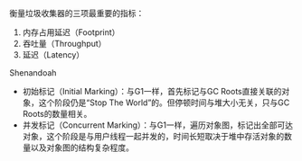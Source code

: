 衡量垃圾收集器的三项最重要的指标：

1. 内存占用延迟（Footprint）
2. 吞吐量（Throughput）
3. 延迟（Latency）

Shenandoah

- 初始标记（Initial Marking）：与G1一样，首先标记与GC Roots直接关联的对象，这个阶段仍是“Stop The World”的。但停顿时间与堆大小无关，只与GC Roots的数量相关。
- 并发标记（Concurrent Marking）：与G1一样，遍历对象图，标记出全部可达对象，这个阶段是与用户线程一起并发的，时间长短取决于堆中存活对象的数量以及对象图的结构复杂程度。